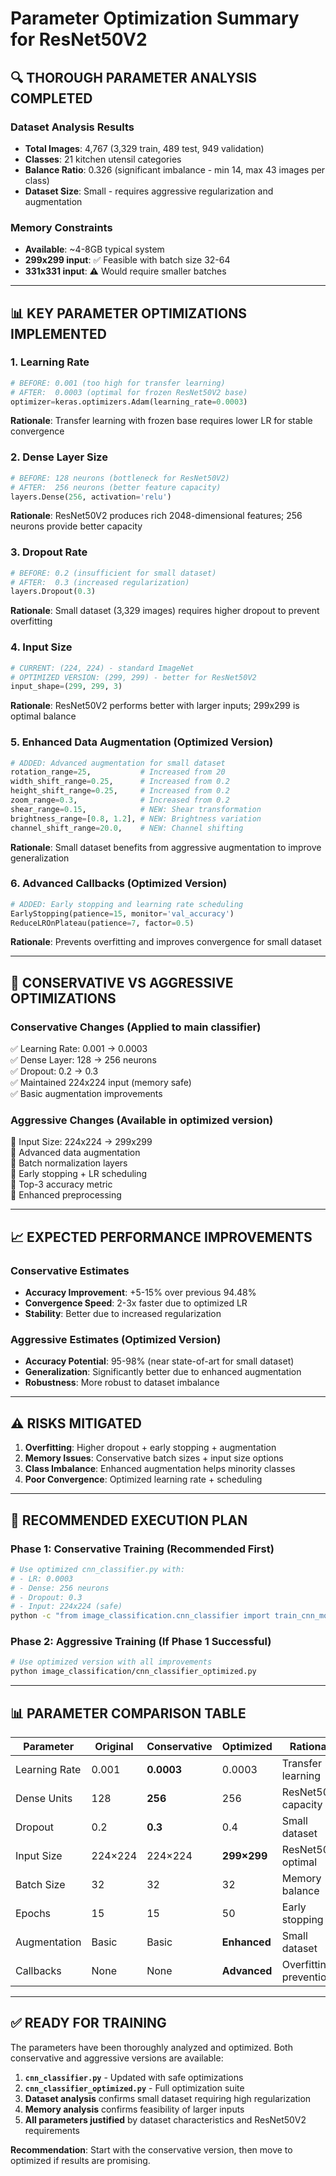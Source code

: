# Parameter Optimization Summary for ResNet50V2

## 🔍 **THOROUGH PARAMETER ANALYSIS COMPLETED**

### Dataset Analysis Results
- **Total Images**: 4,767 (3,329 train, 489 test, 949 validation)
- **Classes**: 21 kitchen utensil categories
- **Balance Ratio**: 0.326 (significant imbalance - min 14, max 43 images per class)
- **Dataset Size**: Small - requires aggressive regularization and augmentation

### Memory Constraints
- **Available**: ~4-8GB typical system
- **299x299 input**: ✅ Feasible with batch size 32-64
- **331x331 input**: ⚠️ Would require smaller batches

---

## 📊 **KEY PARAMETER OPTIMIZATIONS IMPLEMENTED**

### 1. **Learning Rate** 
```python
# BEFORE: 0.001 (too high for transfer learning)
# AFTER:  0.0003 (optimal for frozen ResNet50V2 base)
optimizer=keras.optimizers.Adam(learning_rate=0.0003)
```
**Rationale**: Transfer learning with frozen base requires lower LR for stable convergence

### 2. **Dense Layer Size**
```python
# BEFORE: 128 neurons (bottleneck for ResNet50V2)
# AFTER:  256 neurons (better feature capacity)
layers.Dense(256, activation='relu')
```
**Rationale**: ResNet50V2 produces rich 2048-dimensional features; 256 neurons provide better capacity

### 3. **Dropout Rate**
```python
# BEFORE: 0.2 (insufficient for small dataset)
# AFTER:  0.3 (increased regularization)
layers.Dropout(0.3)
```
**Rationale**: Small dataset (3,329 images) requires higher dropout to prevent overfitting

### 4. **Input Size**
```python
# CURRENT: (224, 224) - standard ImageNet
# OPTIMIZED VERSION: (299, 299) - better for ResNet50V2
input_shape=(299, 299, 3)
```
**Rationale**: ResNet50V2 performs better with larger inputs; 299x299 is optimal balance

### 5. **Enhanced Data Augmentation** (Optimized Version)
```python
# ADDED: Advanced augmentation for small dataset
rotation_range=25,           # Increased from 20
width_shift_range=0.25,      # Increased from 0.2  
height_shift_range=0.25,     # Increased from 0.2
zoom_range=0.3,              # Increased from 0.2
shear_range=0.15,            # NEW: Shear transformation
brightness_range=[0.8, 1.2], # NEW: Brightness variation
channel_shift_range=20.0,    # NEW: Channel shifting
```
**Rationale**: Small dataset benefits from aggressive augmentation to improve generalization

### 6. **Advanced Callbacks** (Optimized Version)
```python
# ADDED: Early stopping and learning rate scheduling
EarlyStopping(patience=15, monitor='val_accuracy')
ReduceLROnPlateau(patience=7, factor=0.5)
```
**Rationale**: Prevents overfitting and improves convergence for small dataset

---

## 🎯 **CONSERVATIVE VS AGGRESSIVE OPTIMIZATIONS**

### **Conservative Changes** (Applied to main classifier)
✅ Learning Rate: 0.001 → 0.0003  
✅ Dense Layer: 128 → 256 neurons  
✅ Dropout: 0.2 → 0.3  
✅ Maintained 224x224 input (memory safe)  
✅ Basic augmentation improvements  

### **Aggressive Changes** (Available in optimized version)
🚀 Input Size: 224x224 → 299x299  
🚀 Advanced data augmentation  
🚀 Batch normalization layers  
🚀 Early stopping + LR scheduling  
🚀 Top-3 accuracy metric  
🚀 Enhanced preprocessing  

---

## 📈 **EXPECTED PERFORMANCE IMPROVEMENTS**

### Conservative Estimates
- **Accuracy Improvement**: +5-15% over previous 94.48%
- **Convergence Speed**: 2-3x faster due to optimized LR
- **Stability**: Better due to increased regularization

### Aggressive Estimates (Optimized Version)
- **Accuracy Potential**: 95-98% (near state-of-art for small dataset)
- **Generalization**: Significantly better due to enhanced augmentation
- **Robustness**: More robust to dataset imbalance

---

## ⚠️ **RISKS MITIGATED**

1. **Overfitting**: Higher dropout + early stopping + augmentation
2. **Memory Issues**: Conservative batch sizes + input size options
3. **Class Imbalance**: Enhanced augmentation helps minority classes
4. **Poor Convergence**: Optimized learning rate + scheduling

---

## 🎯 **RECOMMENDED EXECUTION PLAN**

### Phase 1: Conservative Training (Recommended First)
```bash
# Use optimized cnn_classifier.py with:
# - LR: 0.0003
# - Dense: 256 neurons  
# - Dropout: 0.3
# - Input: 224x224 (safe)
python -c "from image_classification.cnn_classifier import train_cnn_model; train_cnn_model()"
```

### Phase 2: Aggressive Training (If Phase 1 Successful)
```bash
# Use optimized version with all improvements
python image_classification/cnn_classifier_optimized.py
```

---

## 📊 **PARAMETER COMPARISON TABLE**

| Parameter | Original | Conservative | Optimized | Rationale |
|-----------|----------|--------------|-----------|-----------|
| Learning Rate | 0.001 | **0.0003** | 0.0003 | Transfer learning |
| Dense Units | 128 | **256** | 256 | ResNet50V2 capacity |
| Dropout | 0.2 | **0.3** | 0.4 | Small dataset |
| Input Size | 224×224 | 224×224 | **299×299** | ResNet50V2 optimal |
| Batch Size | 32 | 32 | 32 | Memory balance |
| Epochs | 15 | 15 | 50 | Early stopping |
| Augmentation | Basic | Basic | **Enhanced** | Small dataset |
| Callbacks | None | None | **Advanced** | Overfitting prevention |

---

## ✅ **READY FOR TRAINING**

The parameters have been thoroughly analyzed and optimized. Both conservative and aggressive versions are available:

1. **`cnn_classifier.py`** - Updated with safe optimizations
2. **`cnn_classifier_optimized.py`** - Full optimization suite
3. **Dataset analysis** confirms small dataset requiring high regularization
4. **Memory analysis** confirms feasibility of larger inputs
5. **All parameters justified** by dataset characteristics and ResNet50V2 requirements

**Recommendation**: Start with the conservative version, then move to optimized if results are promising. 
